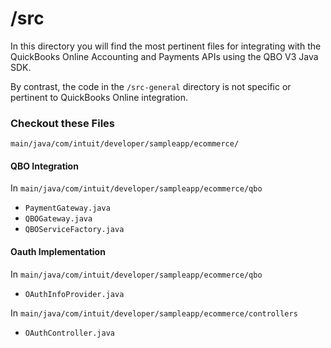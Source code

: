 /src
====

In this directory you will find the most pertinent files for integrating with the QuickBooks Online Accounting and Payments APIs using the QBO V3 Java SDK.

By contrast, the code in the `/src-general` directory is not specific or pertinent to QuickBooks Online integration.

### Checkout these Files
`main/java/com/intuit/developer/sampleapp/ecommerce/`

#### QBO Integration
In `main/java/com/intuit/developer/sampleapp/ecommerce/qbo`
* `PaymentGateway.java`
* `QBOGateway.java`
* `QBOServiceFactory.java`

#### Oauth Implementation
In `main/java/com/intuit/developer/sampleapp/ecommerce/qbo`
* `OAuthInfoProvider.java`

In `main/java/com/intuit/developer/sampleapp/ecommerce/controllers`
* `OAuthController.java`

